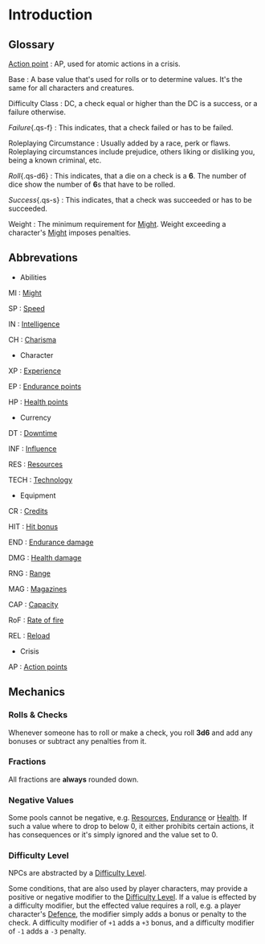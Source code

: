 # Introduction

## Glossary

[Action point](/crisis#actions)
:   AP, used for atomic actions in a crisis.

Base
:   A base value that's used for rolls or to determine values. It's the same for
all characters and creatures.

Difficulty Class
:   DC, a check equal or higher than the DC is a success, or a failure
otherwise.

*Failure*{.qs-f}
:   This indicates, that a check failed or has to be failed.

Roleplaying Circumstance
:   Usually added by a race, perk or flaws. Roleplaying circumstances include
prejudice, others liking or disliking you, being a known criminal, etc.

*Roll*{.qs-d6}
:   This indicates, that a die on a check is a **6**. The number of dice show
the number of **6**s that have to be rolled.

*Success*{.qs-s}
:   This indicates, that a check was succeeded or has to be succeeded.

Weight
:   The minimum requirement for [Might](/character#might-mi). Weight exceeding a
character's [Might](/character#might-mi) imposes penalties.

## Abbrevations

<div class="dl-horizontal" markdown="1">
<div class="col-layout-start"></div>

* Abilities

MI
:   [Might](/character#might-mi)

SP
:   [Speed](/character#speed-sp)

IN
:   [Intelligence](/character#intelligence-in)

CH
:   [Charisma](/character#charisma-ch)

* Character

XP
:   [Experience](/character#experience-xp)

EP
:   [Endurance points](/character#endurance-ep)

HP
:   [Health points](/character#health-hp)

* Currency

DT
:   [Downtime](/character#downtime-dt)

INF
:   [Influence](/character#influence-inf)

RES
:   [Resources](/character#resources-res)

TECH
:   [Technology](/character#technology-tech)

<div class="col-layout-end"></div>
<div class="col-layout-start"></div>

* Equipment

CR
:   [Credits](/character/equipment#credits)

HIT
:   [Hit bonus](/character/equipment/#weapons)

END
:   [Endurance damage](/character/equipment/#weapons)

DMG
:   [Health damage](/character/equipment/#weapons)

RNG
:   [Range](/character/equipment/#weapons)

MAG
:   [Magazines](/character/equipment/#weapons)

CAP
:   [Capacity](/character/equipment/#weapons)

RoF
:   [Rate of fire](/character/equipment/#weapons)

REL
:   [Reload](/character/equipment/#weapons)

* Crisis

AP
: [Action points](/crisis#actions)

<div class="col-layout-end clearfix"></div>
</div>

## Mechanics

### Rolls & Checks

Whenever someone has to roll or make a check, you roll **3d6** and add any
bonuses or subtract any penalties from it.

### Fractions

All fractions are **always** rounded down.

### Negative Values

Some pools cannot be negative, e.g. [Resources](/character#resources-res),
[Endurance](/character#endurance) or [Health](/character#health). If such a
value where to drop to below 0, it either prohibits certain actions, it has
consequences or it's simply ignored and the value set to 0.

### Difficulty Level

NPCs are abstracted by a [Difficulty Level](/crisis#difficulty).

Some conditions, that are also used by player characters, may provide a positive
or negative modifier to the [Difficulty Level](/crisis#difficulty). If a value
is effected by a difficulty modifier, but the effected value requires a roll,
e.g. a player character's [Defence](/crisis#defence), the modifier simply adds a
bonus or penalty to the check. A difficulty modifier of `+1` adds a `+3` bonus,
and a difficulty modifier of `-1` adds a `-3` penalty.
